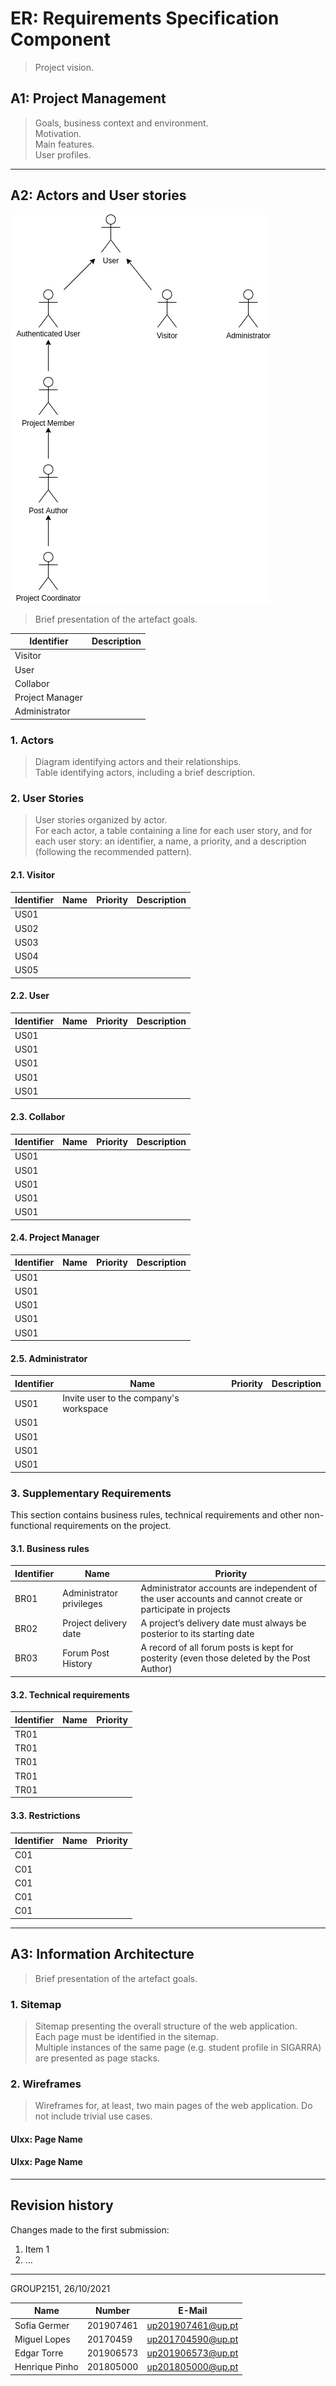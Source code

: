 # ER: Requirements Specification Component

> Project vision.

## A1: Project Management

> Goals, business context and environment.  
> Motivation.  
> Main features.  
> User profiles.


---


## A2: Actors and User stories

![Project Managment Actors](PM_diagram.png)
> Brief presentation of the artefact goals.


| Identifier       | Description            | 
| ---------------- | ---------------------- | 
| Visitor          |                        | 
| User             |                        | 
| Collabor         |                        | 
| Project Manager  |                        | 
| Administrator    |                        |

### 1. Actors

> Diagram identifying actors and their relationships.  
> Table identifying actors, including a brief description.


### 2. User Stories

> User stories organized by actor.  
> For each actor, a table containing a line for each user story, and for each user story: an identifier, a name, a priority, and a description (following the recommended pattern).

#### 2.1. Visitor

| Identifier       | Name                   | Priority               | Description              |
| ---------------- | ---------------------- | ---------------------- |------------------------- |        
| US01             |                        |                        |                          |
| US02             |                        |                        |                          |
| US03             |                        |                        |                          |
| US04             |                        |                        |                          |
| US05             |                        |                        |                          |

#### 2.2. User

| Identifier       | Name                   | Priority               | Description              |
| ---------------- | ---------------------- | ---------------------- |------------------------- |        
| US01             |                        |                        |                          |
| US01             |                        |                        |                          |
| US01             |                        |                        |                          |
| US01             |                        |                        |                          |
| US01             |                        |                        |                          |

#### 2.3. Collabor

| Identifier       | Name                   | Priority               | Description              |
| ---------------- | ---------------------- | ---------------------- |------------------------- |        
| US01             |                        |                        |                          |
| US01             |                        |                        |                          |
| US01             |                        |                        |                          |
| US01             |                        |                        |                          |
| US01             |                        |                        |                          |

#### 2.4. Project Manager

| Identifier       | Name                   | Priority               | Description              |
| ---------------- | ---------------------- | ---------------------- |------------------------- |        
| US01             |                        |                        |                          |
| US01             |                        |                        |                          |
| US01             |                        |                        |                          |
| US01             |                        |                        |                          |
| US01             |                        |                        |                          |

#### 2.5. Administrator

| Identifier       | Name                   | Priority               | Description              |
| ---------------- | ---------------------- | ---------------------- |------------------------- |        
| US01             | Invite user to the company's workspace    |                        |                          | 
| US01             |                        |                        |                          |
| US01             |                        |                        |                          |
| US01             |                        |                        |                          |
| US01             |                        |                        |                          |


### 3. Supplementary Requirements

This section contains business rules, technical requirements and other non-functional requirements on the project.

#### 3.1. Business rules

| Identifier       | Name                   | Priority               | 
| ---------------- | ---------------------- | ---------------------- |        
| BR01             | Administrator privileges |  Administrator accounts are independent of the user accounts and cannot create or participate in projects | 
| BR02             | Project delivery date  | A project’s delivery date must always be posterior to its starting date |                          
| BR03             | Forum Post History |A record of all forum posts is kept for posterity (even those deleted by the Post Author)|                          


#### 3.2. Technical requirements

| Identifier       | Name                   | Priority               | 
| ---------------- | ---------------------- | ---------------------- |        
| TR01             |                        |                        | 
| TR01             |                        |                        |                          
| TR01             |                        |                        |                          
| TR01             |                        |                        |                          
| TR01             |                        |                        |

#### 3.3. Restrictions

| Identifier       | Name                   | Priority               | 
| ---------------- | ---------------------- | ---------------------- |        
| C01              |                        |                        | 
| C01              |                        |                        |                          
| C01              |                        |                        |                          
| C01              |                        |                        |                          
| C01              |                        |                        |
---


## A3: Information Architecture

> Brief presentation of the artefact goals.


### 1. Sitemap

> Sitemap presenting the overall structure of the web application.  
> Each page must be identified in the sitemap.  
> Multiple instances of the same page (e.g. student profile in SIGARRA) are presented as page stacks.


### 2. Wireframes

> Wireframes for, at least, two main pages of the web application.
> Do not include trivial use cases.


#### UIxx: Page Name

#### UIxx: Page Name


---


## Revision history

Changes made to the first submission:
1. Item 1
1. ...

***
GROUP2151, 26/10/2021

| Name             | Number    | E-Mail               |
| ---------------- | --------- | -------------------- |
| Sofia Germer     | 201907461 | up201907461@up.pt    |
| Miguel Lopes     | 20170459  | up201704590@up.pt    |
| Edgar Torre      | 201906573 | up201906573@up.pt    |
| Henrique Pinho   | 201805000 | up201805000@up.pt    |
